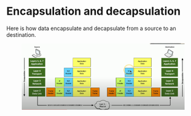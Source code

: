 # Encapsulation and decapsulation

Here is how data encapsulate and decapsulate from a source to an destination.&#x20;

<figure><img src="../../.gitbook/assets/image (2) (1) (1).png" alt=""><figcaption></figcaption></figure>



